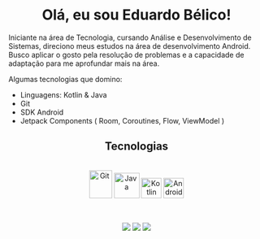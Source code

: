 <h1 align="center"> Olá, eu sou Eduardo Bélico! </h1>

Iniciante na área de Tecnologia, cursando Análise e Desenvolvimento de Sistemas, direciono meus estudos na área de desenvolvimento Android. Busco aplicar o gosto pela resolução de problemas e a capacidade de adaptação para me aprofundar mais na área.

Algumas tecnologias que domino:

- Linguagens: Kotlin & Java
- Git
- SDK Android
- Jetpack Components ( Room, Coroutines, Flow, ViewModel )

<h2 align="center"> Tecnologias <br></h2>

<div align="center" style="display: inline_block"><br>
   <img alt="Git" src="https://cdn.jsdelivr.net/gh/devicons/devicon/icons/git/git-original.svg" width=45 height=55 />
   <img alt="Java" height="50" width="50" src="https://cdn.jsdelivr.net/gh/devicons/devicon/icons/java/java-original-wordmark.svg"/>
   <img alt="Kotlin" height="40" width="40" src="https://cdn.jsdelivr.net/gh/devicons/devicon/icons/kotlin/kotlin-original.svg"/>
   <img alt="Android" height="40" width="40" src="https://cdn.jsdelivr.net/gh/devicons/devicon/icons/android/android-original.svg"">
</div>

<br><div align = "center">
  <a href="https://www.instagram.com/eduardobelico/"><img src="https://img.shields.io/badge/Instagram-E4405F?style=for-the-badge&logo=instagram&logoColor=white" target="_blank"></a>
  <a href="https://www.linkedin.com/in/eduardobelico"><img src="https://img.shields.io/badge/LinkedIn-0077B5?style=for-the-badge&logo=linkedin&logoColor=white" target="_blank"></a>
  <a href = "mailto:eduardobelico.contato@gmail.com"><img src="https://img.shields.io/badge/Gmail-D14836?style=for-the-badge&logo=gmail&logoColor=white" target="_blank"></a>
</div>
